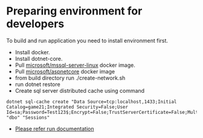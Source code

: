 # Preparing environment for developers

To build and run application you need to install environment first. 

* Install docker.
* Install dotnet-core.
* Pull [microsoft/mssql-server-linux](https://hub.docker.com/r/microsoft/mssql-server-linux/) docker image.
* Pull [microsoft/aspnetcore](https://hub.docker.com/r/microsoft/aspnetcore/) docker image
* from build directory run ./create-network.sh
* run dotnet restore
* Create sql server distributed cache using command 
```
dotnet sql-cache create "Data Source=tcp:localhost,1433;Initial Catalog=game21;Integrated Security=False;User Id=sa;Password=Test123$;Encrypt=False;TrustServerCertificate=False;MultipleActiveResultSets=True" "dbo" "Sessions"
```
* [Please refer run documentation](../Documentation/build&run.md)

